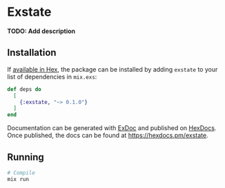 # Exstate

**TODO: Add description**

## Installation

If [available in Hex](https://hex.pm/docs/publish), the package can be installed
by adding `exstate` to your list of dependencies in `mix.exs`:

```elixir
def deps do
  [
    {:exstate, "~> 0.1.0"}
  ]
end
```

Documentation can be generated with [ExDoc](https://github.com/elixir-lang/ex_doc)
and published on [HexDocs](https://hexdocs.pm). Once published, the docs can
be found at <https://hexdocs.pm/exstate>.

## Running
```sh
# Compile 
mix run
```